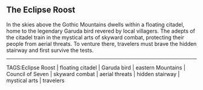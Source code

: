 ## The Eclipse Roost

In the skies above the Gothic Mountains dwells within a floating citadel, home to the legendary Garuda bird revered by local villagers. The adepts of the citadel train in the mystical arts of skyward combat, protecting their people from aerial threats. To venture there, travelers must brave the hidden stairway and first survive the tests.


---

TAGS:Eclipse Roost | floating citadel | Garuda bird | eastern Mountains | Council of Seven | skyward combat | aerial threats | hidden stairway | mystical arts | travelers
